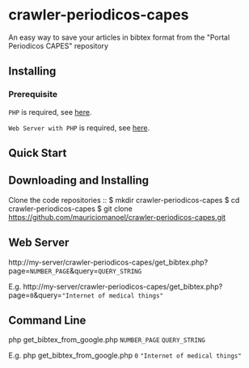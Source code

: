 # crawler-periodicos-capes

An easy way to save your articles in bibtex format from the "Portal Periodicos CAPES" repository

## Installing

### Prerequisite

`PHP` is required, see [here](http://php.net/downloads.php).

`Web Server with PHP` is required, see [here](https://www.apachefriends.org/download.html).

## Quick Start

## Downloading and Installing

Clone the code repositories
::
 $ mkdir crawler-periodicos-capes
 $ cd crawler-periodicos-capes
 $ git clone https://github.com/mauriciomanoel/crawler-periodicos-capes.git


## Web Server
http://my-server/crawler-periodicos-capes/get_bibtex.php?page=`NUMBER_PAGE`&query=`QUERY_STRING`

E.g. http://my-server/crawler-periodicos-capes/get_bibtex.php?page=`0`&query=`"Internet of medical things"`

## Command Line
php get_bibtex_from_google.php `NUMBER_PAGE` `QUERY_STRING`

E.g. php get_bibtex_from_google.php `0` `"Internet of medical things"`

